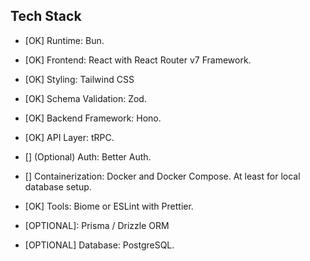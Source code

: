 ## Tech Stack

- [OK] Runtime: Bun.
- [OK] Frontend: React with React Router v7 Framework.
- [OK] Styling: Tailwind CSS
- [OK] Schema Validation: Zod.
- [OK] Backend Framework: Hono.
- [OK] API Layer: tRPC.
- [] (Optional) Auth: Better Auth.
- [] Containerization: Docker and Docker Compose. At least for local database setup.
- [OK] Tools: Biome or ESLint with Prettier.

- [OPTIONAL]: Prisma / Drizzle ORM
- [OPTIONAL] Database: PostgreSQL.